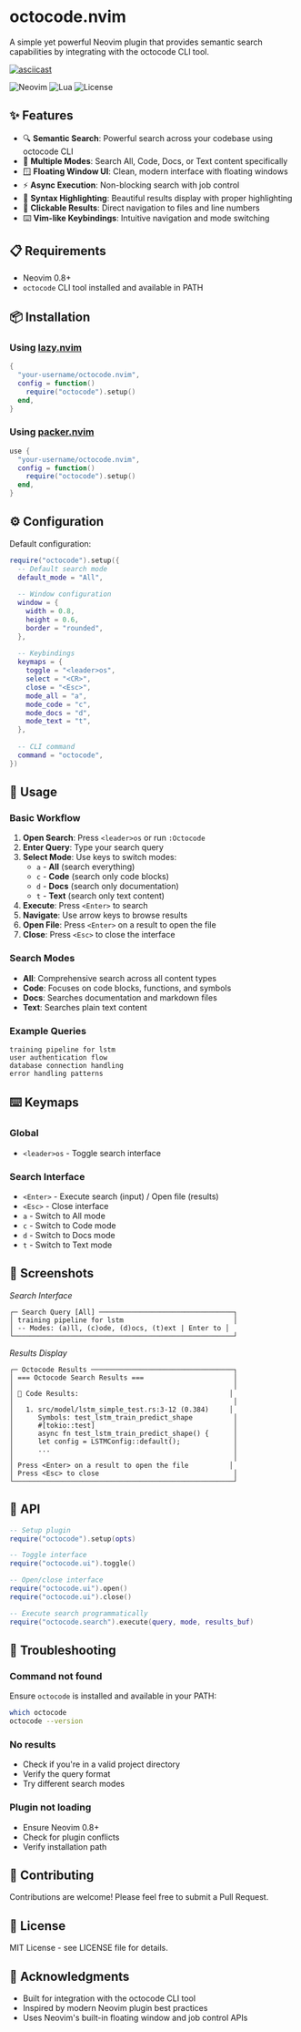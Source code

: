 # octocode.nvim

A simple yet powerful Neovim plugin that provides semantic search capabilities by integrating with the octocode CLI tool.

[![asciicast](https://asciinema.org/a/732758.svg)](https://asciinema.org/a/732758)

![Neovim](https://img.shields.io/badge/Neovim-0.8+-green.svg)
![Lua](https://img.shields.io/badge/Made%20with-Lua-blue.svg)
![License](https://img.shields.io/badge/License-MIT-yellow.svg)

## ✨ Features

- 🔍 **Semantic Search**: Powerful search across your codebase using octocode CLI
- 🎯 **Multiple Modes**: Search All, Code, Docs, or Text content specifically  
- 🪟 **Floating Window UI**: Clean, modern interface with floating windows
- ⚡ **Async Execution**: Non-blocking search with job control
- 🎨 **Syntax Highlighting**: Beautiful results display with proper highlighting
- 🔗 **Clickable Results**: Direct navigation to files and line numbers
- ⌨️ **Vim-like Keybindings**: Intuitive navigation and mode switching

## 📋 Requirements

- Neovim 0.8+
- `octocode` CLI tool installed and available in PATH

## 📦 Installation

### Using [lazy.nvim](https://github.com/folke/lazy.nvim)

```lua
{
  "your-username/octocode.nvim",
  config = function()
    require("octocode").setup()
  end,
}
```

### Using [packer.nvim](https://github.com/wbthomason/packer.nvim)

```lua
use {
  "your-username/octocode.nvim",
  config = function()
    require("octocode").setup()
  end,
}
```

## ⚙️ Configuration

Default configuration:

```lua
require("octocode").setup({
  -- Default search mode
  default_mode = "All",
  
  -- Window configuration
  window = {
    width = 0.8,
    height = 0.6,
    border = "rounded",
  },
  
  -- Keybindings
  keymaps = {
    toggle = "<leader>os",
    select = "<CR>",
    close = "<Esc>",
    mode_all = "a",
    mode_code = "c", 
    mode_docs = "d",
    mode_text = "t",
  },
  
  -- CLI command
  command = "octocode",
})
```

## 🚀 Usage

### Basic Workflow

1. **Open Search**: Press `<leader>os` or run `:Octocode`
2. **Enter Query**: Type your search query
3. **Select Mode**: Use keys to switch modes:
   - `a` - **All** (search everything)
   - `c` - **Code** (search only code blocks)
   - `d` - **Docs** (search only documentation)
   - `t` - **Text** (search only text content)
4. **Execute**: Press `<Enter>` to search
5. **Navigate**: Use arrow keys to browse results
6. **Open File**: Press `<Enter>` on a result to open the file
7. **Close**: Press `<Esc>` to close the interface

### Search Modes

- **All**: Comprehensive search across all content types
- **Code**: Focuses on code blocks, functions, and symbols
- **Docs**: Searches documentation and markdown files
- **Text**: Searches plain text content

### Example Queries

```
training pipeline for lstm
user authentication flow
database connection handling
error handling patterns
```

## ⌨️ Keymaps

### Global
- `<leader>os` - Toggle search interface

### Search Interface
- `<Enter>` - Execute search (input) / Open file (results)
- `<Esc>` - Close interface
- `a` - Switch to All mode
- `c` - Switch to Code mode
- `d` - Switch to Docs mode
- `t` - Switch to Text mode

## 🎨 Screenshots

*Search Interface*
```
┌─ Search Query [All] ─────────────────────────────────┐
│ training pipeline for lstm                           │
│ -- Modes: (a)ll, (c)ode, (d)ocs, (t)ext | Enter to │
└──────────────────────────────────────────────────────┘
```

*Results Display*
```
┌─ Octocode Results ───────────────────────────────────┐
│ === Octocode Search Results ===                      │
│                                                      │
│ 📄 Code Results:                                     │
│                                                      │
│   1. src/model/lstm_simple_test.rs:3-12 (0.384)     │
│      Symbols: test_lstm_train_predict_shape          │
│      #[tokio::test]                                  │
│      async fn test_lstm_train_predict_shape() {      │
│      let config = LSTMConfig::default();             │
│      ...                                             │
│                                                      │
│ Press <Enter> on a result to open the file          │
│ Press <Esc> to close                                 │
└──────────────────────────────────────────────────────┘
```

## 🔧 API

```lua
-- Setup plugin
require("octocode").setup(opts)

-- Toggle interface
require("octocode.ui").toggle()

-- Open/close interface
require("octocode.ui").open()
require("octocode.ui").close()

-- Execute search programmatically
require("octocode.search").execute(query, mode, results_buf)
```

## 🐛 Troubleshooting

### Command not found
Ensure `octocode` is installed and available in your PATH:
```bash
which octocode
octocode --version
```

### No results
- Check if you're in a valid project directory
- Verify the query format
- Try different search modes

### Plugin not loading
- Ensure Neovim 0.8+
- Check for plugin conflicts
- Verify installation path

## 🤝 Contributing

Contributions are welcome! Please feel free to submit a Pull Request.

## 📄 License

MIT License - see LICENSE file for details.

## 🙏 Acknowledgments

- Built for integration with the octocode CLI tool
- Inspired by modern Neovim plugin best practices
- Uses Neovim's built-in floating window and job control APIs
